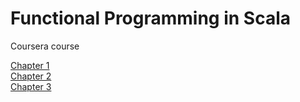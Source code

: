 # Functional Programming in Scala

Coursera course

[Chapter 1](http://1ambda.github.io/functional-programming-in-scala-chapter-1/)  
[Chapter 2](http://1ambda.github.io/functional-programming-in-scala-chapter-2/)    
[Chapter 3](http://1ambda.github.io/functional-programming-in-scala-chapter-3/)  



